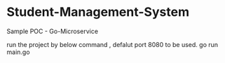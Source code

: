 # Student-Management-System
Sample POC - Go-Microservice

run the project by below command , defalut port 8080 to be used.
go run main.go
